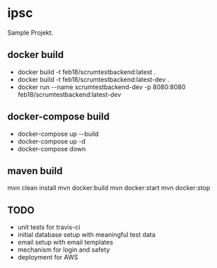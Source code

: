 # ipsc

Sample Projekt.

## docker build
 - docker build -t feb18/scrumtestbackend:latest .
 - docker build -t feb18/scrumtestbackend:latest-dev .
 - docker run --name scrumtestbackend-dev -p 8080:8080 feb18/scrumtestbackend:latest-dev

## docker-compose build
 - docker-compose up --build
 - docker-compose up -d 
 - docker-compose down 


## maven build
mvn clean install
mvn docker:build
mvn docker:start
mvn docker:stop


## TODO
  - unit tests for travis-ci
  - initial database setup with meaningful test data
  - email setup with email templates
  - mechanism for login and safety
  - deployment for AWS

